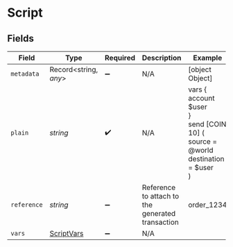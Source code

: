 # Script


## Fields

| Field                                                                            | Type                                                                             | Required                                                                         | Description                                                                      | Example                                                                          |
| -------------------------------------------------------------------------------- | -------------------------------------------------------------------------------- | -------------------------------------------------------------------------------- | -------------------------------------------------------------------------------- | -------------------------------------------------------------------------------- |
| `metadata`                                                                       | Record<string, *any*>                                                            | :heavy_minus_sign:                                                               | N/A                                                                              | [object Object]                                                                  |
| `plain`                                                                          | *string*                                                                         | :heavy_check_mark:                                                               | N/A                                                                              | vars {<br/>account $user<br/>}<br/>send [COIN 10] (<br/>	source = @world<br/>	destination = $user<br/>)<br/> |
| `reference`                                                                      | *string*                                                                         | :heavy_minus_sign:                                                               | Reference to attach to the generated transaction                                 | order_1234                                                                       |
| `vars`                                                                           | [ScriptVars](../../models/shared/scriptvars.md)                                  | :heavy_minus_sign:                                                               | N/A                                                                              |                                                                                  |